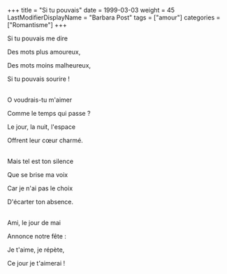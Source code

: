 +++
title = "Si tu pouvais"
date = 1999-03-03
weight = 45
LastModifierDisplayName = "Barbara Post"
tags = ["amour"]
categories = ["Romantisme"]
+++

Si tu pouvais me dire

Des mots plus amoureux,

Des mots moins malheureux,

Si tu pouvais sourire !

 \
O voudrais-tu m'aimer

Comme le temps qui passe ?

Le jour, la nuit, l'espace

Offrent leur cœur charmé.

 \
Mais tel est ton silence

Que se brise ma voix

Car je n'ai pas le choix

D'écarter ton absence.

 \
Ami, le jour de mai

Annonce notre fête :

Je t'aime, je répète,

Ce jour je t'aimerai !
